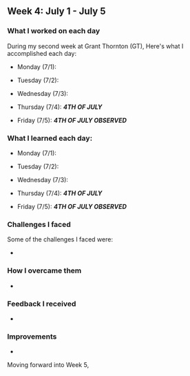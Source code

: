 ## Week 4: July 1 - July 5

### What I worked on each day 

During my second week at Grant Thornton (GT), Here's what I accomplished each day:

- Monday (7/1): 


- Tuesday (7/2):


- Wednesday (7/3): 


- Thursday (7/4): ***4TH OF JULY***


- Friday (7/5): ***4TH OF JULY OBSERVED***

### What I learned each day:

- Monday (7/1): 


- Tuesday (7/2):


- Wednesday (7/3): 


- Thursday (7/4): ***4TH OF JULY***


- Friday (7/5): ***4TH OF JULY OBSERVED***


### Challenges I faced

Some of the challenges I faced were:

-

### How I overcame them

-

### Feedback I received

-

### Improvements

- 

Moving forward into Week 5, 

